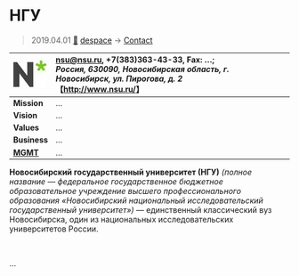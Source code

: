 # НГУ
> 2019.04.01 [🚀](../../index/index.md) [despace](../index.md) → [Contact](../contact.md)

|[![](../f/contact/n/nsu_logo1_thumb.webp)](../f/contact/n/nsu_logo1.png)|<nsu@nsu.ru>, +7(383)363-43-33, Fax: …;<br> *Россия, 630090, Новосибирская область, г. Новосибирск, ул. Пирогова, д. 2*<br> 【<http://www.nsu.ru/>】|
|:--|:--|
|**Mission**|…|
|**Vision**|…|
|**Values**|…|
|**Business**|…|
|**[MGMT](../mgmt.md)**|…|

**Новосибирский государственный университет (НГУ)** *(полное название — федеральное государственное бюджетное образовательное учреждение высшего профессионального образования «Новосибирский национальный исследовательский государственный университет»)* — единственный классический вуз Новосибирска, один из национальных исследовательских университетов России.


<p style="page-break-after:always"> </p>

…
